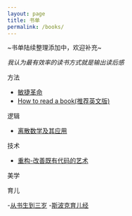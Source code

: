 ```yaml
---
layout: page
title: 书单
permalink: /books/
---
```


~书单陆续整理添加中，欢迎补充~

*我认为最有效率的读书方式就是输出读后感*

方法

- [敏捷革命](2018/11/09/Read-Agile-resolution.html)
- [How to read a book(推荐英文版)](http://vdisk.weibo.com/s/dduGEXzXR5mx)

逻辑

- [离散数学及其应用](http://www.empty.com)

技术

- [重构-改善既有代码的艺术](http://www.empty.com)

美学

育儿

-[从书生到三岁](https://book.douban.com/subject/1967845/)
-[斯波克育儿经](https://book.douban.com/subject/2276901/)
